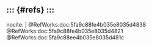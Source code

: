 ::: {#refs}
:::
---
nocite: |
  @RefWorks:doc:5fa9c88fe4b035e8035d4838 @RefWorks:doc:5fa9c88fe4b035e8035d4821 @RefWorks:doc:5fa9c88ee4b035e8035d481c
